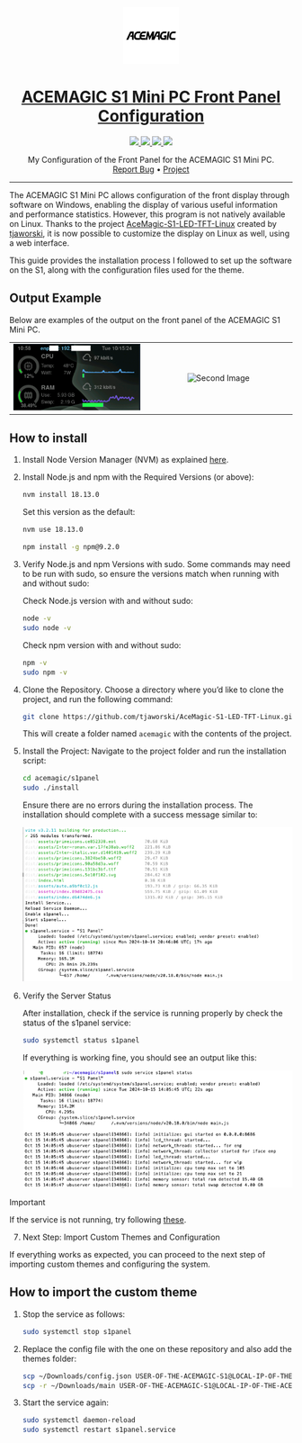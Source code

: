 <div id="top"></div>
<br/>
<br/>

<p align="center">
  <img src="./logo.png" width="100" height="100">
</p>
<h1 align="center">
    <a href="https://github.com/Piero24/acemagic-S1-panel-conf">ACEMAGIC S1 Mini PC Front Panel Configuration</a>
</h1>
<p align="center">
    <a href="https://github.com/Piero24/acemagic-S1-panel-conf/commits/master">
        <img src="https://img.shields.io/github/last-commit/piero24/acemagic-S1-panel-conf">
    </a>
    <a href="https://github.com/Piero24/acemagic-S1-panel-conf">
        <img src="https://img.shields.io/badge/Maintained-yes-green.svg">
    </a>
    <a href="https://github.com/Piero24/twitch-stream-viewer/issues">
        <img src="https://img.shields.io/github/issues/piero24/acemagic-S1-panel-conf">
    </a>
    <a href="https://github.com/Piero24/acemagic-S1-panel-conf/blob/master/LICENSE">
        <img src="https://img.shields.io/github/license/piero24/acemagic-S1-panel-conf">
    </a>
</p>
<p align="center">
    My Configuration of the Front Panel for the ACEMAGIC S1 Mini PC.
    <br/>
    <a href="https://github.com/Piero24/acemagic-S1-panel-conf/issues">Report Bug</a>
    •
    <a href="https://github.com/tjaworski/AceMagic-S1-LED-TFT-Linux/tree/main">Project</a>
</p>

---

The ACEMAGIC S1 Mini PC allows configuration of the front display through software on Windows, enabling the display of various useful information and performance statistics. However, this program is not natively available on Linux. Thanks to the project [AceMagic-S1-LED-TFT-Linux](https://github.com/tjaworski/AceMagic-S1-LED-TFT-Linux/tree/main) created by [tjaworski](https://github.com/tjaworski), it is now possible to customize the display on Linux as well, using a web interface.

This guide provides the installation process I followed to set up the software on the S1, along with the configuration files used for the theme.

## Output Example

Below are examples of the output on the front panel of the ACEMAGIC S1 Mini PC.

<table align="center" cellpadding="10">
    <tr align="center" cellpadding="10">
        <td align="center">
            <img src="screen.png" alt="First Image" width="auto"/>
        </td>
        <td align="center" width="250">
            <img src="photo.png" alt="Second Image" width="auto"/>
        </td>
    </tr>
</table>


## How to install

1. Install Node Version Manager (NVM) as explained [here](https://github.com/nvm-sh/nvm).

2. Install Node.js and npm with the Required Versions (or above):
    
    ```bash
    nvm install 18.13.0
    ```
    Set this version as the default:

    ```bash
    nvm use 18.13.0
    ```

    ```bash
    npm install -g npm@9.2.0
    ```

3. Verify Node.js and npm Versions with sudo. Some commands may need to be run with sudo, so ensure the versions match when running with and without sudo:

    Check Node.js version with and without sudo:

    ```bash
    node -v
    sudo node -v
    ```
    
    Check npm version with and without sudo:

    ```bash
    npm -v
    sudo npm -v
    ```

4. Clone the Repository. Choose a directory where you’d like to clone the project, and run the following command:

    ```bash
    git clone https://github.com/tjaworski/AceMagic-S1-LED-TFT-Linux.git acemagic
    ```
    This will create a folder named `acemagic` with the contents of the project.

5. Install the Project: Navigate to the project folder and run the installation script:

    ```bash
    cd acemagic/s1panel
    sudo ./install
    ```
    Ensure there are no errors during the installation process. The installation should complete with a success message similar to:

    <img src="success.png" alt="First Image" width="auto"/>

6. Verify the Server Status

    After installation, check if the service is running properly by check the status of the s1panel service:

    ```bash
    sudo systemctl status s1panel
    ```
    
    If everything is working fine, you should see an output like this:

    <img src="status_ok.png" alt="First Image" width="auto"/>

> [!IMPORTANT]
> If the service is not running, try following [these](https://github.com/Piero24/acemagic-S1-panel-conf/blob/main/.github/Error.md).

7. Next Step: Import Custom Themes and Configuration

If everything works as expected, you can proceed to the next step of importing custom themes and configuring the system.

## How to import the custom theme

1. Stop the service as follows:

    ```bash
    sudo systemctl stop s1panel
    ```
2. Replace the config file with the one on these repository and also add the themes folder:

    ```bash
    scp ~/Downloads/config.json USER-OF-THE-ACEMAGIC-S1@LOCAL-IP-OF-THE-ACEMAGIC-S1:~/acemagic/s1panel/config.json
    scp -r ~/Downloads/main USER-OF-THE-ACEMAGIC-S1@LOCAL-IP-OF-THE-ACEMAGIC-S1:~/acemagic/s1panel/themes
    ```
3. Start the service again:

    ```bash
    sudo systemctl daemon-reload
    sudo systemctl restart s1panel.service
    ```
